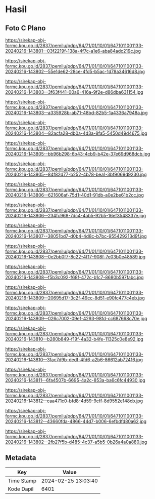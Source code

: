 # Hasil

## Foto C Plano

https://sirekap-obj-formc.kpu.go.id/2837/pemilu/pdpr/64/71/01/10/01/6471011001133-20240216-143801--03f2219f-138a-4f7c-a1e6-aba84adc219c.jpg

https://sirekap-obj-formc.kpu.go.id/2837/pemilu/pdpr/64/71/01/10/01/6471011001133-20240216-143802--55e1de62-28ce-4fd5-b5ac-1d78a34616d8.jpg

https://sirekap-obj-formc.kpu.go.id/2837/pemilu/pdpr/64/71/01/10/01/6471011001133-20240216-143803--3f63f441-00a6-416a-9f2e-d86dba631154.jpg

https://sirekap-obj-formc.kpu.go.id/2837/pemilu/pdpr/64/71/01/10/01/6471011001133-20240216-143803--a335928b-ab71-48bd-82b5-1a4336a7948a.jpg

https://sirekap-obj-formc.kpu.go.id/2837/pemilu/pdpr/64/71/01/10/01/6471011001133-20240216-143804--82acfa28-db0a-4d3a-8fa5-5450d49d4675.jpg

https://sirekap-obj-formc.kpu.go.id/2837/pemilu/pdpr/64/71/01/10/01/6471011001133-20240216-143805--bb96b298-6b43-4cb9-b42e-37e69d968dcb.jpg

https://sirekap-obj-formc.kpu.go.id/2837/pemilu/pdpr/64/71/01/10/01/6471011001133-20240216-143805--84f82d77-b252-4b78-bea1-3bf9069d9230.jpg

https://sirekap-obj-formc.kpu.go.id/2837/pemilu/pdpr/64/71/01/10/01/6471011001133-20240216-143806--621606af-75d1-40d1-91db-a0e2be61b2cc.jpg

https://sirekap-obj-formc.kpu.go.id/2837/pemilu/pdpr/64/71/01/10/01/6471011001133-20240216-143806--234fc968-7dc4-4ab5-92b5-16ef3548337e.jpg

https://sirekap-obj-formc.kpu.go.id/2837/pemilu/pdpr/64/71/01/10/01/6471011001133-20240216-143807--38051bd7-d0b4-4d8c-b7bc-955429213d9f.jpg

https://sirekap-obj-formc.kpu.go.id/2837/pemilu/pdpr/64/71/01/10/01/6471011001133-20240216-143808--0e2bb0f7-8c22-4f17-908f-7e03b0e48589.jpg

https://sirekap-obj-formc.kpu.go.id/2837/pemilu/pdpr/64/71/01/10/01/6471011001133-20240216-143808--f5b3c092-f68f-472c-b1c7-8680b597fabc.jpg

https://sirekap-obj-formc.kpu.go.id/2837/pemilu/pdpr/64/71/01/10/01/6471011001133-20240216-143809--20695d17-3c2f-49cc-8d51-e90fc477c4eb.jpg

https://sirekap-obj-formc.kpu.go.id/2837/pemilu/pdpr/64/71/01/10/01/6471011001133-20240216-143809--026c7002-09ef-4293-98fd-cc687668c70e.jpg

https://sirekap-obj-formc.kpu.go.id/2837/pemilu/pdpr/64/71/01/10/01/6471011001133-20240216-143810--b280b849-f19f-4a32-b4fe-11325c0e8e92.jpg

https://sirekap-obj-formc.kpu.go.id/2837/pemilu/pdpr/64/71/01/10/01/6471011001133-20240216-143810--3fac7d9b-dedf-4fd6-a2b6-86612ab72416.jpg

https://sirekap-obj-formc.kpu.go.id/2837/pemilu/pdpr/64/71/01/10/01/6471011001133-20240216-143811--6fa4507b-6695-4a2c-853a-ba6c6fc44930.jpg

https://sirekap-obj-formc.kpu.go.id/2837/pemilu/pdpr/64/71/01/10/01/6471011001133-20240216-143812--caa471c0-bfd8-4d59-9cff-8d9552e148cb.jpg

https://sirekap-obj-formc.kpu.go.id/2837/pemilu/pdpr/64/71/01/10/01/6471011001133-20240216-143812--43660fda-4866-44d7-b006-6efbdfd80a62.jpg

https://sirekap-obj-formc.kpu.go.id/2837/pemilu/pdpr/64/71/01/10/01/6471011001133-20240216-143802--2fb27f5b-d485-4c37-a5b5-0b26a4a0a880.jpg


## Metadata

| Key        | Value               |
| ---------- | ------------------- |
| Time Stamp | 2024-02-25 13:03:40 |
| Kode Dapil | 6401                |



